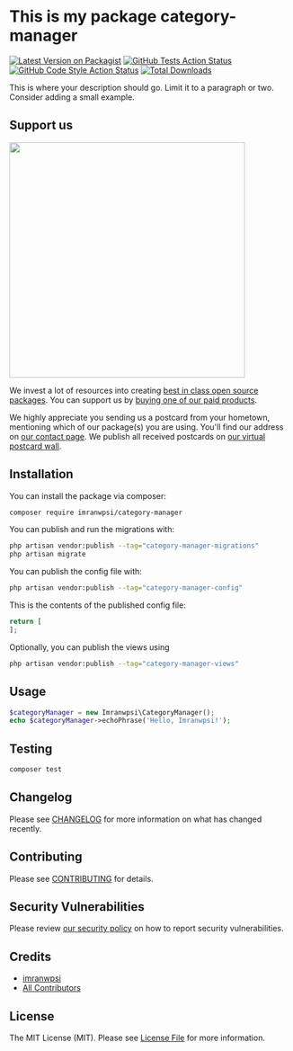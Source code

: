 # This is my package category-manager

[![Latest Version on Packagist](https://img.shields.io/packagist/v/imranwpsi/category-manager.svg?style=flat-square)](https://packagist.org/packages/imranwpsi/category-manager)
[![GitHub Tests Action Status](https://img.shields.io/github/actions/workflow/status/imranwpsi/category-manager/run-tests.yml?branch=main&label=tests&style=flat-square)](https://github.com/imranwpsi/category-manager/actions?query=workflow%3Arun-tests+branch%3Amain)
[![GitHub Code Style Action Status](https://img.shields.io/github/actions/workflow/status/imranwpsi/category-manager/fix-php-code-style-issues.yml?branch=main&label=code%20style&style=flat-square)](https://github.com/imranwpsi/category-manager/actions?query=workflow%3A"Fix+PHP+code+style+issues"+branch%3Amain)
[![Total Downloads](https://img.shields.io/packagist/dt/imranwpsi/category-manager.svg?style=flat-square)](https://packagist.org/packages/imranwpsi/category-manager)

This is where your description should go. Limit it to a paragraph or two. Consider adding a small example.

## Support us

[<img src="https://github-ads.s3.eu-central-1.amazonaws.com/category-manager.jpg?t=1" width="419px" />](https://spatie.be/github-ad-click/category-manager)

We invest a lot of resources into creating [best in class open source packages](https://spatie.be/open-source). You can support us by [buying one of our paid products](https://spatie.be/open-source/support-us).

We highly appreciate you sending us a postcard from your hometown, mentioning which of our package(s) you are using. You'll find our address on [our contact page](https://spatie.be/about-us). We publish all received postcards on [our virtual postcard wall](https://spatie.be/open-source/postcards).

## Installation

You can install the package via composer:

```bash
composer require imranwpsi/category-manager
```

You can publish and run the migrations with:

```bash
php artisan vendor:publish --tag="category-manager-migrations"
php artisan migrate
```

You can publish the config file with:

```bash
php artisan vendor:publish --tag="category-manager-config"
```

This is the contents of the published config file:

```php
return [
];
```

Optionally, you can publish the views using

```bash
php artisan vendor:publish --tag="category-manager-views"
```

## Usage

```php
$categoryManager = new Imranwpsi\CategoryManager();
echo $categoryManager->echoPhrase('Hello, Imranwpsi!');
```

## Testing

```bash
composer test
```

## Changelog

Please see [CHANGELOG](CHANGELOG.md) for more information on what has changed recently.

## Contributing

Please see [CONTRIBUTING](CONTRIBUTING.md) for details.

## Security Vulnerabilities

Please review [our security policy](../../security/policy) on how to report security vulnerabilities.

## Credits

- [imranwpsi](https://github.com/imranwpsi)
- [All Contributors](../../contributors)

## License

The MIT License (MIT). Please see [License File](LICENSE.md) for more information.
